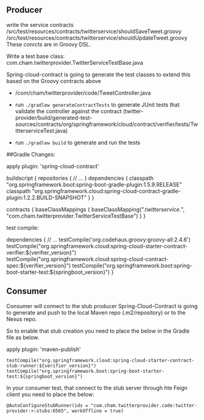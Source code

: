 

## Producer

write the service contracts /src/test/resources/contracts/twitterservice/shouldSaveTweet.groovy
                            /src/test/resources/contracts/twitterservice/shouldUpdateTweet.groovy
These conrcts are in Groovy DSL.

Write a test base class: com.cham.twitterprovider.TwitterServiceTestBase.java

Spring-cloud-contract is going to generate the test classes to extend this based on the Groovy contracts above

* /com/cham/twitterprovider/code/TweetController.java

* run `./gradlew generateContractTests` to generate JUnit tests that validate the controller against the contract 
(twitter-provider/build/generated-test-sources/contracts/org/springframework/cloud/contract/verifier/tests/TwitterserviceTest.java)
* run `./gradlew build` to generate and run the tests


##Gradle Changes:

apply plugin: 'spring-cloud-contract'

buildscript {
  repositories {
    // ...
  }
  dependencies {
    classpath "org.springframework.boot:spring-boot-gradle-plugin:1.5.9.RELEASE"
    classpath "org.springframework.cloud:spring-cloud-contract-gradle-plugin:1.2.2.BUILD-SNAPSHOT"
  }
}

contracts {
	baseClassMappings {
		baseClassMapping(".*twitterservice.*", "com.cham.twitterprovider.TwitterServiceTestBase")
	}
}

test compile:

dependencies {
  // ...
  testCompile('org.codehaus.groovy:groovy-all:2.4.6')
  testCompile("org.springframework.cloud:spring-cloud-starter-contract-verifier:${verifier_version}")
  testCompile("org.springframework.cloud:spring-cloud-contract-spec:${verifier_version}")
  testCompile("org.springframework.boot:spring-boot-starter-test:${springboot_version}")
}

## Consumer

Consumer will connect to the stub producer Spring-Cloud-Contract is going to generate and push to the local Maven repo (.m2/repository)
or to the Nexus repo.

So to enable that stub creation you need to place the below in the Gradle file as below.

apply plugin: 'maven-publish'

    testCompile("org.springframework.cloud:spring-cloud-starter-contract-stub-runner:${verifier_version}")
    testCompile("org.springframework.boot:spring-boot-starter-test:${springboot_version}")

In your consumer test, that connect to the stub server through hte Feign client you need to place the below:

    @AutoConfigureStubRunner(ids = "com.cham.twitterprovider.code:twitter-provider:+:stubs:6565", workOffline = true)

